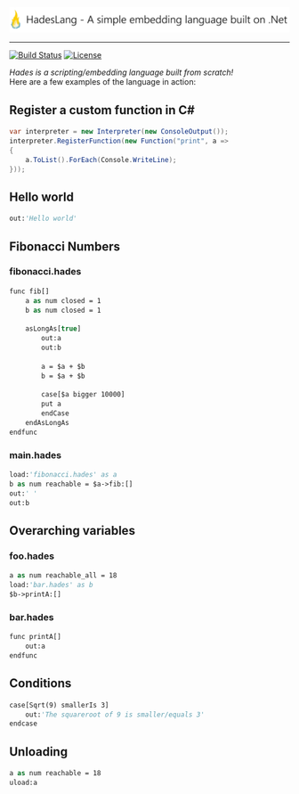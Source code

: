 <img src="https://raw.githubusercontent.com/Azer0s/HadesLang/master/HadesLang/IconLong.png" /> 

***

[![Build Status](https://travis-ci.org/Azer0s/HadesLang.svg?branch=master)](https://travis-ci.org/Azer0s/HadesLang)
[![License](https://img.shields.io/badge/license-MIT-green.svg)](https://github.com/Azer0s/HadesLang/blob/master/LICENSE)


*Hades is a scripting/embedding language built from scratch!*
<br>
Here are a few examples of the language in action:

## Register a custom function in C#
```cs
var interpreter = new Interpreter(new ConsoleOutput());
interpreter.RegisterFunction(new Function("print", a =>
{
    a.ToList().ForEach(Console.WriteLine);
}));
```

## Hello world
```vb
out:'Hello world'
```

## Fibonacci Numbers
### fibonacci.hades
```vb
func fib[]
    a as num closed = 1
    b as num closed = 1

    asLongAs[true]
        out:a
        out:b

        a = $a + $b
        b = $a + $b

        case[$a bigger 10000]
	    put a
        endCase
    endAsLongAs
endfunc
```
### main.hades
```vb
load:'fibonacci.hades' as a
b as num reachable = $a->fib:[]
out:' '
out:b
```
## Overarching variables
### foo.hades
```vb
a as num reachable_all = 18
load:'bar.hades' as b
$b->printA:[]
```
### bar.hades
```vb
func printA[]
    out:a
endfunc
```

## Conditions
```vb
case[Sqrt(9) smallerIs 3]
    out:'The squareroot of 9 is smaller/equals 3'
endcase
```

## Unloading
```vb
a as num reachable = 18
uload:a
```
